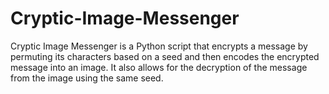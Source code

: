 # Cryptic-Image-Messenger
Cryptic Image Messenger is a Python script that encrypts a message by permuting its characters based on a seed and then encodes the encrypted message into an image. It also allows for the decryption of the message from the image using the same seed.
